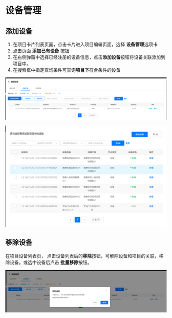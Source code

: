 # 设备管理

 ## 添加设备

1. 在项目卡片列表页面，点击卡片进入项目编辑页面，选择 **设备管理**选项卡
2. 点击页面 **添加已有设备** 按钮
3. 在右侧弹窗中选择已经注册的设备信息，点击**添加设备**按钮将设备关联添加到项目中。
4. 在搜索框中指定查询条件可查询**项目下**符合条件的设备

![项目设备](../../../../../image/IoT/IoT-Estate/Project-Manager/Project-Device.png)




![添加设备](../../../../../image/IoT/IoT-Estate/Project-Manager/Project-Add-Device.png)


 ## 移除设备

 在项目设备列表页， 点击设备列表后的**移除**按钮，可解除设备和项目的关联，移除设备。或选中设备后点击 **批量移除**按钮。

![删除项目](../../../../../image/IoT/IoT-Estate/Project-Manager/Project-Remove-Device.png)
